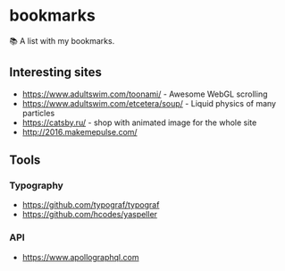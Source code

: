 # bookmarks
📚 A list with my bookmarks.

## Interesting sites

* https://www.adultswim.com/toonami/ - Awesome WebGL scrolling
* https://www.adultswim.com/etcetera/soup/ - Liquid physics of many particles
* https://catsby.ru/ - shop with animated image for the whole site
* http://2016.makemepulse.com/

## Tools

### Typography

* https://github.com/typograf/typograf
* https://github.com/hcodes/yaspeller

### API

* https://www.apollographql.com
